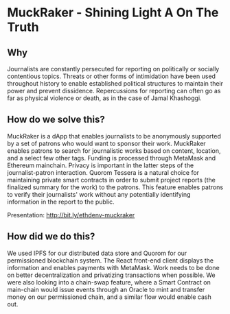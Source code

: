 # MuckRaker - Shining Light A On The Truth

## Why
Journalists are constantly persecuted for reporting on politically or socially contentious topics. Threats or other forms of intimidation have been used throughout history to enable established political structures to maintain their power and prevent dissidence. Repercussions for reporting can often go as far as physical violence or death, as in the case of Jamal Khashoggi.

## How do we solve this?
MuckRaker is a dApp that enables journalists to be anonymously supported by a set of patrons who would want to sponsor their work. MuckRaker enables patrons to search for journalistic works based on content, location, and a select few other tags. Funding is processed through MetaMask and Ethereum mainchain. Privacy is important in the latter steps of the journalist-patron interaction. Quorom Tessera is a natural choice for maintaining private smart contracts in order to submit project reports (the finalized summary for the work) to the patrons. This feature enables patrons to verify their journalists' work without any potentially identifying information in the report to the public.

Presentation: http://bit.ly/ethdenv-muckraker

## How did we do this?
We used IPFS for our distributed data store and Quorom for our permissioned blockchain system. The React front-end client displays the information and enables payments with MetaMask. Work needs to be done on better decentralization and privatizing transactions when possible. We were also looking into a chain-swap feature, where a Smart Contract on main-chain would issue events through an Oracle to mint and transfer money on our permissioned chain, and a similar flow would enable cash out. 
